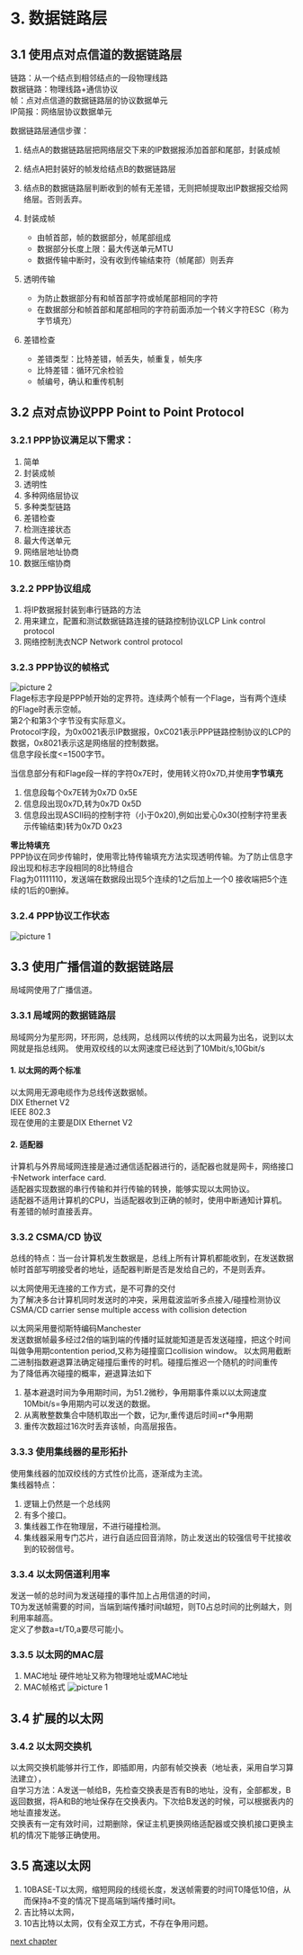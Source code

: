 # 3. 数据链路层
## 3.1 使用点对点信道的数据链路层
链路：从一个结点到相邻结点的一段物理线路  
数据链路：物理线路+通信协议  
帧：点对点信道的数据链路层的协议数据单元  
IP简报：网络层协议数据单元

数据链路层通信步骤：
1. 结点A的数据链路层把网络层交下来的IP数据报添加首部和尾部，封装成帧
2. 结点A把封装好的帧发给结点B的数据链路层
3. 结点B的数据链路层判断收到的帧有无差错，无则把帧提取出IP数据报交给网络层。否则丢弃。

1. 封装成帧  
    - 由帧首部，帧的数据部分，帧尾部组成
    - 数据部分长度上限：最大传送单元MTU
    - 数据传输中断时，没有收到传输结束符（帧尾部）则丢弃
2. 透明传输  
    - 为防止数据部分有和帧首部字符或帧尾部相同的字符
    - 在数据部分和帧首部和尾部相同的字符前面添加一个转义字符ESC（称为字节填充）
3. 差错检查  
    - 差错类型：比特差错，帧丢失，帧重复，帧失序
    - 比特差错：循环冗余检验
    - 帧编号，确认和重传机制


## 3.2 点对点协议PPP Point to Point Protocol
### 3.2.1 PPP协议满足以下需求：
1. 简单
2. 封装成帧
3. 透明性
4. 多种网络层协议
5. 多种类型链路
6. 差错检查
7. 检测连接状态
8. 最大传送单元
9. 网络层地址协商
10. 数据压缩协商


### 3.2.2 PPP协议组成
1. 将IP数据报封装到串行链路的方法
2. 用来建立，配置和测试数据链路连接的链路控制协议LCP Link control protocol
3. 网络控制洗衣NCP Network control protocol

### 3.2.3 PPP协议的帧格式  
![picture 2](img/1602502068287.png)  
Flage标志字段是PPP帧开始的定界符。连续两个帧有一个Flage，当有两个连续的Flage时表示空帧。  
第2个和第3个字节没有实际意义。  
Protocol字段，为0x0021表示IP数据报，0xC021表示PPP链路控制协议的LCP的数据，0x8021表示这是网络层的控制数据。  
信息字段长度<=1500字节。

当信息部分有和Flage段一样的字符0x7E时，使用转义符0x7D,并使用**字节填充**
1. 信息段每个0x7E转为0x7D 0x5E
2. 信息段出现0x7D,转为0x7D 0x5D
3. 信息段出现ASCII码的控制字符（小于0x20),例如出爱心0x30(控制字符里表示传输结束)转为0x7D 0x23

**零比特填充**  
PPP协议在同步传输时，使用零比特传输填充方法实现透明传输。为了防止信息字段出现和标志字段相同的8比特组合  
Flag为01111110，发送端在数据段出现5个连续的1之后加上一个0
接收端把5个连续的1后的0删掉。

### 3.2.4 PPP协议工作状态
![picture 1](img/1602501921841.png)  


## 3.3 使用广播信道的数据链路层
局域网使用了广播信道。  

### 3.3.1 局域网的数据链路层
局域网分为星形网，环形网，总线网，总线网以传统的以太网最为出名，说到以太网就是指总线网。
使用双绞线的以太网速度已经达到了10Mbit/s,10Gbit/s 

#### 1. 以太网的两个标准
以太网用无源电缆作为总线传送数据帧。  
DIX Ethernet V2  
IEEE 802.3  
现在使用的主要是DIX Ethernet V2

#### 2. 适配器
计算机与外界局域网连接是通过通信适配器进行的，适配器也就是网卡，网络接口卡Network interface card.  
适配器实现数据的串行传输和并行传输的转换，能够实现以太网协议。  
适配器不适用计算机的CPU，当适配器收到正确的帧时，使用中断通知计算机。  
有差错的帧时直接丢弃。

### 3.3.2 CSMA/CD 协议
总线的特点：当一台计算机发生数据是，总线上所有计算机都能收到，在发送数据帧时首部写明接受者的地址，适配器判断是否是发给自己的，不是则丢弃。

以太网使用无连接的工作方式，是不可靠的交付  
为了解决多台计算机同时发送时的冲突，采用载波监听多点接入/碰撞检测协议CSMA/CD carrier sense multiple access with collision detection  

以太网采用曼彻斯特编码Manchester  
发送数据帧最多经过2倍的端到端的传播时延就能知道是否发送碰撞，把这个时间叫做争用期contention period,又称为碰撞窗口collision window。
以太网用截断二进制指数避退算法确定碰撞后重传的时机。碰撞后推迟一个随机的时间重传  
为了降低再次碰撞的概率，避退算法如下
1. 基本避退时间为争用期时间，为51.2微秒，争用期事件乘以以太网速度10Mbit/s=争用期内可以发送的数据。
2. 从离散整数集合中随机取出一个数，记为r,重传退后时间=r*争用期
3. 重传次数超过16次时丢弃该帧，向高层报告。

### 3.3.3 使用集线器的星形拓扑
使用集线器的加双绞线的方式性价比高，逐渐成为主流。  
集线器特点：
1. 逻辑上仍然是一个总线网
2. 有多个接口。
3. 集线器工作在物理层，不进行碰撞检测。
4. 集线器采用专门芯片，进行自适应回音消除，防止发送出的较强信号干扰接收到的较弱信号。

### 3.3.4 以太网信道利用率
发送一帧的总时间为发送碰撞的事件加上占用信道的时间，  
T0为发送帧需要的时间，当端到端传播时间t越短，则T0占总时间的比例越大，则利用率越高。  
定义了参数a=t/T0,a要尽可能小。

### 3.3.5 以太网的MAC层
1. MAC地址
硬件地址又称为物理地址或MAC地址
2. MAC帧格式
![picture 1](img/1602676917909.png)  

## 3.4 扩展的以太网
### 3.4.2 以太网交换机
以太网交换机能够并行工作，即插即用，内部有帧交换表（地址表，采用自学习算法建立），  
自学习方法：A发送一帧给B，先检查交换表是否有B的地址，没有，全部都发，B返回数据，将A和B的地址保存在交换表内。下次给B发送的时候，可以根据表内的地址直接发送。  
交换表有一定有效时间，过期删除，保证主机更换网络适配器或交换机接口更换主机的情况下能够正确使用。

## 3.5 高速以太网
1. 10BASE-T以太网，缩短网段的线缆长度，发送帧需要的时间T0降低10倍，从而保持a不变的情况下提高端到端传播时间t。
2. 吉比特以太网，
3. 10吉比特以太网，仅有全双工方式，不存在争用问题。

[next chapter](./4.NetworkLayer.md)
